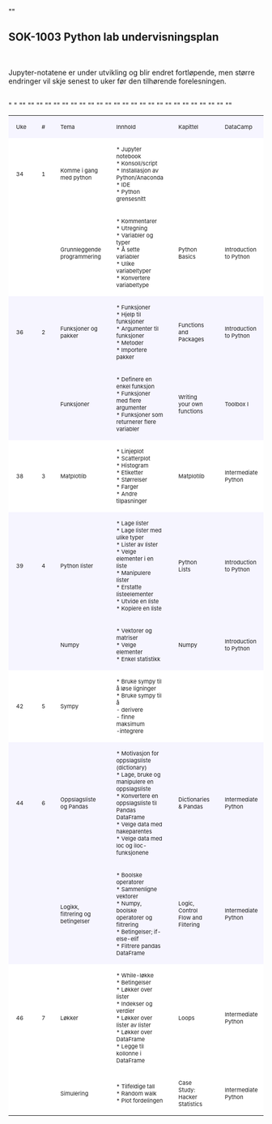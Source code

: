 "<style>
table {
  width:100%;
  font-size: 11px;
}
table, th, td {
  border-collapse: collapse;
}
th, td {
  padding: 15px;
  text-align: left;
}
th {
  border-bottom: 1px solid black;
}
</style>"								
<h2>SOK-1003 Python lab undervisningsplan</h2><br>								
<p>Jupyter-notatene er under utvikling og blir endret fortløpende, men større endringer vil skje senest to uker før den tilhørende forelesningen. </p><br>								
"<table>
  <colgroup>
    <col style='width:15px'>
    <col style='width:15px'>
    <col style='width:100px'>
    <col style='width:250px'>
    <col style='width:100px'>
    <col style='width:100px'>
    <col style='width:200px'>
    <col style='width:100px'>
  </colgroup> "								
<tr style='background-color: #f6f5ff;'> 	<td>Uke</td>	<td>#</td>	<td>Tema</td>	<td>Innhold</td>	<td>Kapittel</td>	<td>DataCamp</td>	<th>Jupyter</th>	<td>Innlevering</td>
</tr><tr style='background-color: white;'> 	<td>34</td>	<td>1</td>	<td>Komme i gang med python</td>	"<td>* Jupyter notebook<br>
* Konsoll/script<br>
* Installasjon av Python/Anaconda<br>
* IDE<br>
* Python grensesnitt</td>"	<td></td>	<td></td>	"<th><a href='https://github.com/uit-sok-1003-h21/notebooks/blob/main/1%20- intro.ipynb'>1 - intro.ipynb</a><br>
</th>"	<td></td>
</tr><tr style='background-color: white;'> 	<td></td>	<td></td>	<td>Grunnleggende programmering</td>	"<td>* Kommentarer<br>
* Utregning<br>
* Variabler og typer<br>
* Å sette variabler<br>
* Ulike variabeltyper<br>
* Konvertere variabeltype</td>"	<td>Python Basics</td>	<td>Introduction to Python</td>	"<th><a href='https://github.com/uit-sok-1003-h21/notebooks/blob/main/1%20- variabler.ipynb'>1 - variabler.ipynb</a><br>
</th>"	<td><a href="https://learn.datacamp.com/">DataCamp</a></td>
</tr><tr style='background-color: #f6f5ff;'> 	<td>36</td>	<td>2</td>	<td>Funksjoner og pakker</td>	"<td>* Funksjoner<br>
* Hjelp til funksjoner<br>
* Argumenter til funksjoner<br>
* Metoder<br>
* Importere pakker</td>"	<td>Functions and Packages</td>	<td>Introduction to Python</td>	"<th><a href='https://github.com/uit-sok-1003-h21/notebooks/blob/main/'></a><br>
</th>"	"<td><br>
</td>"
</tr><tr style='background-color: #f6f5ff;'> 	<td></td>	<td></td>	<td>Funksjoner</td>	"<td>* Definere en enkel funksjon<br>
* Funksjoner med flere argumenter<br>
* Funksjoner som returnerer flere variabler</td>"	<td>Writing your own functions</td>	<td>Toolbox I</td>	"<th><a href='https://github.com/uit-sok-1003-h21/notebooks/blob/main/2%20- funksjoner.ipynb'>2 - funksjoner.ipynb</a><br>
</th>"	<td><a href="https://learn.datacamp.com/">DataCamp</a></td>
</tr><tr style='background-color: white;'> 	<td>38</td>	<td>3</td>	<td>Matplotlib</td>	"<td>* Linjeplot<br>
* Scatterplot<br>
* Histogram<br>
* Etiketter<br>
* Størrelser<br>
* Farger<br>
* Andre tilpasninger</td>"	<td>Matplotlib</td>	<td>Intermediate Python</td>	"<th><a href='https://github.com/uit-sok-1003-h21/notebooks/blob/main/3%20- matplotlib.ipynb'>3 - matplotlib.ipynb</a><br>
</th>"	<td><a href="https://learn.datacamp.com/">DataCamp</a></td>
</tr><tr style='background-color: #f6f5ff;'> 	<td>39</td>	<td>4</td>	<td>Python lister</td>	"<td>* Lage lister<br>
* Lage lister med ulike typer<br>
* Lister av lister<br>
* Velge elementer i en liste<br>
* Manipulere lister<br>
* Erstatte listeelementer<br>
* Utvide en liste<br>
* Kopiere en liste</td>"	<td>Python Lists</td>	<td>Introduction to Python</td>	"<th><a href='https://github.com/uit-sok-1003-h21/notebooks/blob/main/4%20- lister.ipynb'>4 - lister.ipynb</a><br>
</th>"	<td></td>
</tr><tr style='background-color: #f6f5ff;'> 	<td></td>	<td></td>	<td>Numpy</td>	"<td>* Vektorer og matriser<br>
* Velge elementer<br>
* Enkel statistikk</td>"	<td>Numpy</td>	<td>Introduction to Python</td>	"<th><a href='https://github.com/uit-sok-1003-h21/notebooks/blob/main/'></a><br>
</th>"	<td><a href="https://learn.datacamp.com/">DataCamp</a></td>
</tr><tr style='background-color: white;'> 	<td>42</td>	<td>5</td>	<td>Sympy</td>	"<td>* Bruke sympy til å løse ligninger<br>
* Bruke sympy til å <br>
  - derivere <br>
  - finne maksimum<br>
  -integrere</td>"	<td></td>	<td></td>	"<th><a href='https://github.com/uit-sok-1003-h21/notebooks/blob/main/5%20- tilbud og etterspørsel.ipynb'>5 - tilbud og etterspørsel.ipynb</a><br>
<a href='https://github.com/uit-sok-1003-h21/notebooks/blob/main/5%20- profittmaksimering.ipynb'>5 - profittmaksimering.ipynb</a><br>
<a href='https://github.com/uit-sok-1003-h21/notebooks/blob/main/5%20- tilbud og etterspørsel 2.ipynb'>5 - tilbud og etterspørsel 2.ipynb</a><br>
</th>"	<td>Oppgave kommer</td>
</tr><tr style='background-color: #f6f5ff;'> 	<td>44</td>	<td>6</td>	<td>Oppslagsliste og Pandas</td>	"<td>* Motivasjon for oppslagsliste (dictionary)<br>
* Lage, bruke og manipulere en oppslagsliste<br>
* Konvertere en oppslagsliste til Pandas DataFrame<br>
* Velge data med hakeparentes<br>
* Velge data med loc og iloc-funksjonene</td>"	<td>Dictionaries & Pandas</td>	<td>Intermediate Python</td>	"<th><a href='https://github.com/uit-sok-1003-h21/notebooks/blob/main/6%20- oppslag og pandas.ipynb'>6 - oppslag og pandas.ipynb</a><br>
</th>"	<td></td>
</tr><tr style='background-color: #f6f5ff;'> 	<td></td>	<td></td>	<td>Logikk, filtrering og betingelser</td>	"<td>* Boolske operatorer<br>
* Sammenligne vektorer<br>
* Numpy, boolske operatorer og filtrering<br>
* Betingelser; if-else-elif<br>
* Filtrere pandas DataFrame</td>"	<td>Logic, Control Flow and Filtering</td>	<td>Intermediate Python</td>	"<th><a href='https://github.com/uit-sok-1003-h21/notebooks/blob/main/6%20- logikk-filtrering-betingelser.ipynb'>6 - logikk-filtrering-betingelser.ipynb</a><br>
</th>"	<td><a href="https://learn.datacamp.com/">DataCamp</a></td>
</tr><tr style='background-color: white;'> 	<td>46</td>	<td>7</td>	<td>Løkker</td>	"<td>* While-løkke<br>
* Betingelser<br>
* Løkker over lister<br>
* Indekser og verdier<br>
* Løkker over lister av lister<br>
* Løkker over DataFrame<br>
* Legge til kollonne i DataFrame</td>"	<td>Loops</td>	<td>Intermediate Python</td>	"<th><a href='https://github.com/uit-sok-1003-h21/notebooks/blob/main/7%20- løkker.ipynb'>7 - løkker.ipynb</a><br>
</th>"	<td><a href="https://learn.datacamp.com/">DataCamp</a></td>
</tr><tr style='background-color: white;'> 	<td></td>	<td></td>	<td>Simulering</td>	"<td>* Tilfeldige tall<br>
* Random walk<br>
* Plot fordelingen</td>"	<td>Case Study: Hacker Statistics</td>	<td>Intermediate Python</td>	"<th><a href='https://github.com/uit-sok-1003-h21/notebooks/blob/main/7%20- simulering.ipynb'>7 - simulering.ipynb</a><br>
</th>"	<td>Oppgave kommer</td>
</tr></table>								
